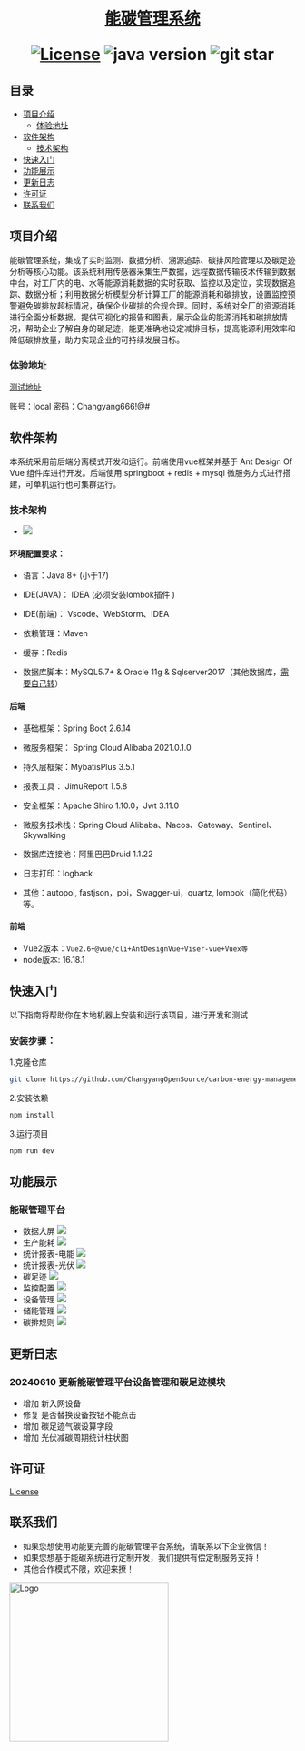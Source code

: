 <h1 align="center">
  <a href="https://github.com/ChangyangOpenSource/carbon-energy-management" target="_blank">能碳管理系统</a>
  
[![License](https://img.shields.io/badge/license-Apache%202-green.svg)](https://www.apache.org/licenses/LICENSE-2.0)
![java version](https://img.shields.io/badge/JAVA-1.8+-green.svg)
![git star](https://img.shields.io/github/stars/ChangyangOpenSource/carbon-energy-management.svg)
</h1>

## 目录

- [项目介绍](#项目介绍)
  - [体验地址](#体验地址)
- [软件架构](#软件架构)
  - [技术架构](#技术架构)
- [快速入门](#快速入门)
- [功能展示](#功能展示)
- [更新日志](#更新日志)
- [许可证](#许可证)
- [联系我们](#联系我们)

## 项目介绍

能碳管理系统，集成了实时监测、数据分析、溯源追踪、碳排风险管理以及碳足迹分析等核心功能。该系统利用传感器采集生产数据，远程数据传输技术传输到数据中台，对工厂内的电、水等能源消耗数据的实时获取、监控以及定位，实现数据追踪、数据分析；利用数据分析模型分析计算工厂的能源消耗和碳排放，设置监控预警避免碳排放超标情况，确保企业碳排的合规合理。同时，系统对全厂的资源消耗进行全面分析数据，提供可视化的报告和图表，展示企业的能源消耗和碳排放情况，帮助企业了解自身的碳足迹，能更准确地设定减排目标，提高能源利用效率和降低碳排放量，助力实现企业的可持续发展目标。

### 体验地址
[测试地址](https://www.changyangdt.com/carbonDemo/)

账号：local
密码：Changyang666!@#

## 软件架构

本系统采用前后端分离模式开发和运行。前端使用vue框架并基于 Ant Design Of Vue 组件库进行开发。后端使用 springboot + redis + mysql 微服务方式进行搭建，可单机运行也可集群运行。 

### 技术架构
-
    ![](./images/技术架构.jpg)
    
#### 环境配置要求：

- 语言：Java 8+ (小于17)

- IDE(JAVA)： IDEA (必须安装lombok插件 )

- IDE(前端)： Vscode、WebStorm、IDEA

- 依赖管理：Maven

- 缓存：Redis

- 数据库脚本：MySQL5.7+  &  Oracle 11g & Sqlserver2017（其他数据库，[需要自己转](https://my.oschina.net/jeecg/blog/4905722)）

#### 后端

- 基础框架：Spring Boot 2.6.14

- 微服务框架： Spring Cloud Alibaba 2021.0.1.0

- 持久层框架：MybatisPlus 3.5.1

- 报表工具： JimuReport 1.5.8

- 安全框架：Apache Shiro 1.10.0，Jwt 3.11.0

- 微服务技术栈：Spring Cloud Alibaba、Nacos、Gateway、Sentinel、Skywalking

- 数据库连接池：阿里巴巴Druid 1.1.22

- 日志打印：logback

- 其他：autopoi, fastjson，poi，Swagger-ui，quartz, lombok（简化代码）等。


#### 前端

- Vue2版本：`Vue2.6+@vue/cli+AntDesignVue+Viser-vue+Vuex等`
- node版本: 16.18.1

## 快速入门
以下指南将帮助你在本地机器上安装和运行该项目，进行开发和测试

### 安装步骤：
1.克隆仓库
```bash
git clone https://github.com/ChangyangOpenSource/carbon-energy-management.git
```
2.安装依赖
```bash
npm install
```
3.运行项目

```bash
npm run dev
```
## 功能展示
### 能碳管理平台
- 数据大屏
   ![](./images/数据大屏2.jpeg)
- 生产能耗
   ![](./images/能源管理-生产能耗.jpeg)
- 统计报表-电能
    ![](./images/统计报表-电能.jpeg)
- 统计报表-光伏
   ![](./images/统计报表-光伏.jpeg)
- 碳足迹
    ![](./images/碳足迹.jpeg)
- 监控配置
   ![](./images/监控配置.jpeg)
- 设备管理
    ![](./images/设备管理.jpeg)
- 储能管理
   ![](./images/储能管理.jpeg)
- 碳排规则
   ![](./images/碳排规则.jpeg)

## 更新日志

### 20240610 更新能碳管理平台设备管理和碳足迹模块
- 增加 新入网设备
- 修复 是否替换设备按钮不能点击
- 增加 碳足迹气碳设算字段
- 增加 光伏减碳周期统计柱状图

## 许可证

[License](./LICENSE)

## 联系我们 
* 如果您想使用功能更完善的能碳管理平台系统，请联系以下企业微信！
* 如果您想基于能碳系统进行定制开发，我们提供有偿定制服务支持！
* 其他合作模式不限，欢迎来撩！

<img src="./images/%E4%BC%81%E4%B8%9A%E5%BE%AE%E4%BF%A1.jpg" alt="Logo" width="280" height="280">
